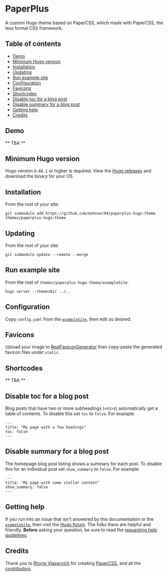 # PaperPlus

A custom Hugo theme based on PaperCSS, which made with PaperCSS, the less formal CSS framework.

## Table of contents

- [Demo](#demo)
- [Minimum Hugo version](#minimum-hugo-version)
- [Installation](#installation)
- [Updating](#updating)
- [Run example site](#run-example-site)
- [Configuration](#configuration)
- [Favicons](#favicons)
- [Shortcodes](#shortcodes)
- [Disable toc for a blog post](#disable-toc-for-a-blog-post)
- [Disable summary for a blog post](#disable-summary-for-a-blog-post)
- [Getting help](#getting-help)
- [Credits](#credits)

## Demo

** TBA **

## Minimum Hugo version

Hugo version `0.60.1` or higher is required. View the [Hugo releases](https://github.com/gohugoio/hugo/releases) and download the binary for your OS.

## Installation

From the root of your site:

```
git submodule add https://github.com/mohnoor94/paperplus-hugo-theme themes/paperplus-hugo-theme
```

## Updating

From the root of your site:

```
git submodule update --remote --merge
```

## Run example site

From the root of `themes/paperplus-hugo-theme/exampleSite`:

```
hugo server --themesDir ../..
```

## Configuration

Copy `config.yaml` from the [`exampleSite`](https://github.com/mohnoor94/paperplus-hugo-theme/tree/master/exampleSites), then edit as desired. 

## Favicons

Upload your image to [RealFaviconGenerator](https://realfavicongenerator.net/) then copy-paste the generated favicon files under `static`. 

## Shortcodes

** TBA **

## Disable toc for a blog post

Blog posts that have two or more subheadings (`<h2>`s) automatically get a table of contents. To disable this set `toc` to `false`. For example:

```
---
title: "My page with a few headings"
toc: false
---
```

## Disable summary for a blog post

The homepage blog post listing shows a summary for each post. To disable this for an individual post set `show_summary` to `false`. For example:

```
---
title: "My page with some stellar content"
show_summary: false
---
```

## Getting help

If you run into an issue that isn't answered by this documentation or the [`exampleSite`](https://github.com/mohnoor94/paperplus-hugo-theme), then visit the [Hugo forum](https://discourse.gohugo.io/). The folks there are helpful and friendly. **Before** asking your question, be sure to read the [requesting help guidelines](https://discourse.gohugo.io/t/requesting-help/9132).

## Credits

Thank you to [Rhyne Vlaservich](https://www.vlaservich.com/) for creating [PaperCSS](https://www.getpapercss.com/), and all the  [contributors](https://github.com/papercss/papercss/graphs/contributors).
